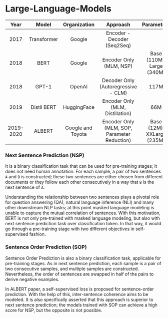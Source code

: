 # Large-Language-Models

|  Year   | Model       | Organization      | Approach                                   | Parameters                      | Hugging Face ID |
|:-------:|:-----------:|:-----------------:|:--------------------------------------------:|:-------------------------------:|:---------------:|
|  2017   | Transformer | Google            | Encoder - Decoder (Seq2Seq)                  |                                 |                 |
|  2018   | BERT        | Google            | Encoder Only (MLM, NSP)                      | Base (110M), Large (340M)       | google-bert/bert-base-uncased|
|  2018   | GPT-1       | OpenAI            | Decoder Only (Autoregressive - CLM)          | 117M                            | openai-community/openai-gpt|
|  2019   | Distil BERT | HuggingFace       | Encoder Only (MLM, Distillation)             | 66M                             | distilbert/distilbert-base-cased|
|2019-2020| ALBERT      | Google and Toyota | Encoder Only (MLM, SOP, Parameter Reduction) | Base (12M), XXLarge (235M)      | albert/albert-base-v1 | 



### Next Sentence Prediction (NSP)
It is a binary classification task that can be used for pre-training stages; it does not need human annotation. For each sample, a pair of two sentences `A` and `B` is constructed; these two sentences are either chosen from different documents or they follow each other consecutively in a way that `B` is the next sentence of `A`.  

Understanding the relationship between two sentences plays a pivotal role for question answering (QA), natural language inference (NLI) and many other downstream NLP tasks; at this point masked language modeling is unable to capture the mutual correlation of sentences. With this motivation, BERT is not only pre-trained with masked language modeling, but also with next sentence prediction task over classification token. In that way, it would go through a pre-training stage with two different objectives in self-supervised fashion. 


### Sentence Order Prediction (SOP)
Sentence Order Prediction is also a binary classification task, applicable for pre-training stages. As in next sentence prediction, each sample is a pair of two consecutive samples, and multiple samples are constructed. Nevertheless, the order of sentences are swapped in half of the pairs to derive negative examples.  

In ALBERT paper, a self-supervised loss is proposed for sentence-order prediction. With the help of this, inter-sentence coherence aims to be modeled. It is also specifically asserted that this approach is superior to next sentence prediction; the models trained with SOP can achieve a high score for NSP, but the opposite is not possible. 




